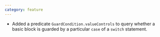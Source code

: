 ```yaml
---
category: feature
---
```

* Added a predicate `GuardCondition.valueControls` to query whether a basic block is guarded by a particular `case` of a `switch` statement.